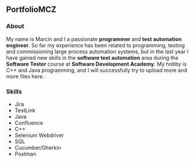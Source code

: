 ## PortfolioMCZ

### About
My name is Marcin and I a passionate **programmer** and **test automation engineer**.
So far my experience has been related to programming, testing and commissioning large process automation systems, but in the last year I have gained new skills in the **software test automation** area during the **Software Tester** course at **Software Development Academy**.
My hobby is C++ and Java programming, and I will successfully try to upload more and more files here.

### Skills
* Jira
* TestLink
* Java
* Confluence
* C++
* Selenium Webdriver
* SQL
* Cucumber/Gherkin
* Postman

